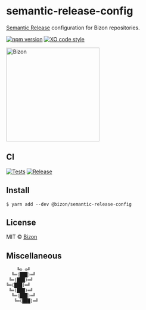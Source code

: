# semantic-release-config

[Semantic Release](https://github.com/semantic-release/semantic-release) configuration for Bizon repositories.

[![npm version](https://badgen.net/npm/v/@bizon/semantic-release-config)](https://www.npmjs.com/package/@bizon/semantic-release-config)
[![XO code style](https://badgen.net/badge/code%20style/XO/cyan)](https://github.com/xojs/xo)

[<img src="https://files.bizon.solutions/images/logo/bizon-horizontal.png" alt="Bizon" width="250"/>](https://www.bizon.solutions?utm_source=github&utm_medium=readme&utm_campaign=semantic-release-config)

## CI

[![Tests](https://github.com/bizon/semantic-release-config/actions/workflows/tests.yml/badge.svg)](https://github.com/bizon/semantic-release-config/actions/workflows/tests.yml)
[![Release](https://github.com/bizon/semantic-release-config/actions/workflows/release.yml/badge.svg)](https://github.com/bizon/semantic-release-config/actions/workflows/release.yml)

## Install

```
$ yarn add --dev @bizon/semantic-release-config
```

## License

MIT © [Bizon](https://github.com/bizon)


## Miscellaneous

```
    ╚⊙ ⊙╝
  ╚═(███)═╝
 ╚═(███)═╝
╚═(███)═╝
 ╚═(███)═╝
  ╚═(███)═╝
   ╚═(███)═╝
```
